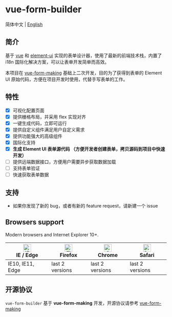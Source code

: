 # vue-form-builder

简体中文 | [English](./README.en.md)

## 简介

基于 [vue](https://github.com/vuejs/vue) 和 [element-ui](https://github.com/ElemeFE/element) 实现的表单设计器，使用了最新的前端技术栈，内置了 i18n 国际化解决方案，可以让表单开发简单而高效。

本项目在 [vue-form-making](https://github.com/GavinZhuLei/vue-form-making) 基础上二次开发，目的为了获得到表单的 Element UI 原始代码，方便在项目开发时使用，代替手写表单的工作。

## 特性

- [x] 可视化配置页面
- [x] 提供栅格布局，并采用 flex 实现对齐
- [x] 一键生成代码，立即可运行
- [x] 提供自定义组件满足用户自定义需求
- [x] 提供功能强大的高级组件
- [x] 国际化支持
- [x] **生成 Element UI 表单源代码 （方便开发者创建表单，拷贝源码到项目中快速开发）**
- [ ] 提供远端数据接口，方便用户需要异步获取数据加载
- [ ] 支持表单验证
- [ ] 快速获取表单数据

## 支持

- 如果你发现了新的 bug，或者有新的 feature request，请新建一个 issue

## Browsers support

Modern browsers and Internet Explorer 10+.

| [<img src="https://raw.githubusercontent.com/alrra/browser-logos/master/src/edge/edge_48x48.png" alt="IE / Edge" width="24px" height="24px" />](https://godban.github.io/browsers-support-badges/)</br>IE / Edge | [<img src="https://raw.githubusercontent.com/alrra/browser-logos/master/src/firefox/firefox_48x48.png" alt="Firefox" width="24px" height="24px" />](https://godban.github.io/browsers-support-badges/)</br>Firefox | [<img src="https://raw.githubusercontent.com/alrra/browser-logos/master/src/chrome/chrome_48x48.png" alt="Chrome" width="24px" height="24px" />](https://godban.github.io/browsers-support-badges/)</br>Chrome | [<img src="https://raw.githubusercontent.com/alrra/browser-logos/master/src/safari/safari_48x48.png" alt="Safari" width="24px" height="24px" />](https://godban.github.io/browsers-support-badges/)</br>Safari |
| ---------------------------------------------------------------------------------------------------------------------------------------------------------------------------------------------------------------- | ------------------------------------------------------------------------------------------------------------------------------------------------------------------------------------------------------------------ | -------------------------------------------------------------------------------------------------------------------------------------------------------------------------------------------------------------- | -------------------------------------------------------------------------------------------------------------------------------------------------------------------------------------------------------------- |
| IE10, IE11, Edge                                                                                                                                                                                                 | last 2 versions                                                                                                                                                                                                    | last 2 versions                                                                                                                                                                                                | last 2 versions                                                                                                                                                                                                |

## 开源协议

`vue-form-builder` 基于 **vue-form-making** 开发，开源协议请参考 [vue-form-making](https://github.com/GavinZhuLei/vue-form-making)
